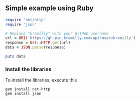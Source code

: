## Simple example using Ruby

```ruby
require 'net/http'
require 'json'

# Replace "kremilly" with your GitHub username
url = URI('https://gh-pin.kremilly.com/api?user=kremilly')
response = Net::HTTP.get(url)
data = JSON.parse(response)

puts data
```

### Install the libraries

To install the libraries, execute this

```shell
gem install net-http
gem install json
```
